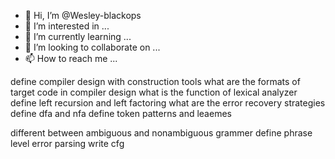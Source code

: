 - 👋 Hi, I’m @Wesley-blackops
- 👀 I’m interested in ...
- 🌱 I’m currently learning ...
- 💞️ I’m looking to collaborate on ...
- 📫 How to reach me ...

<!---
Cybersec hackathon
https://www.isacindia.org/cit-hackathon/
Wesley-blackops/Wesley-blackops is a ✨ special ✨ repository because its `README.md` (this file) appears on your GitHub profile.
You can click the Preview link to take a look at your changes.
--->

define compiler design with construction tools
what are the formats of target code in compiler design
what is the function of lexical analyzer
define left recursion and left factoring 
what are the error recovery strategies 
define dfa and nfa 
define token patterns and leaemes 

different between ambiguous and nonambiguous grammer 
define phrase level error parsing 
write cfg
